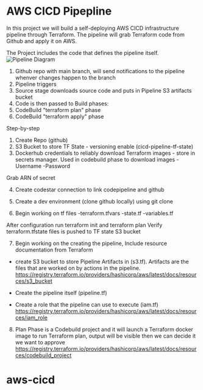 # AWS CICD Pipepline #

In this project we will build a self-deploying AWS CICD infrastructure pipeline through Terraform.
The pipeline will grab Terraform code from Github and apply it on AWS. 

The Project includes the code that defines the pipeline itself.
![Pipeline Diagram
](<![Alt text](image.png)>)

1. Github repo with main branch, will send notifications to the pipeline whenver changes happen to the branch
2. Pipeline triggers
3. Source stage downloads source code and puts in Pipeline S3 artifacts bucket
4. Code is then passed to Build phases:
5. CodeBuild "terraform plan" phase
6. CodeBuild "terraform apply" phase 


Step-by-step
1. Create Repo (github)
2. S3 Bucket to store TF State - versioning enable (cicd-pipeline-tf-state)
3. Dockerhub credentials to reliably download Terraform images - store in secrets manager. Used in codebuild phase to download images
-Username
-Password

Grab ARN of secret


4. Create codestar connection to link codepipeline and github


5. Create a dev environment (clone github locally)
using git clone 

6. Begin working on tf files
-terraform.tfvars
-state.tf
-variables.tf

After configuration run terraform init and terraform plan
Verify terraform.tfstate files is pushed to TF state S3 bucket

7. Begin working on the creating the pipeline, Include resource documentation from Terraform

- create S3 bucket to store Pipeline Artifacts in (s3.tf). Artifacts are the files that are worked on by actions in the pipeline. 
https://registry.terraform.io/providers/hashicorp/aws/latest/docs/resources/s3_bucket

- Create the pipeline itself (pipeline.tf)
- Create a role that the pipeline can use to execute (iam.tf)
https://registry.terraform.io/providers/hashicorp/aws/latest/docs/resources/iam_role

8. Plan Phase is a Codebuild project and it will launch a Terraform docker image to run Terraform plan, output will be visible then we can decide it we want to approve
https://registry.terraform.io/providers/hashicorp/aws/latest/docs/resources/codebuild_project

# aws-cicd
